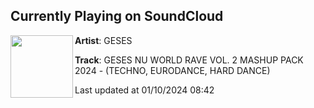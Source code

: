 ## Currently Playing on SoundCloud

[<img align="left" width="100" src="https://i1.sndcdn.com/artworks-UWVkPiHBdUEViy7E-v2qwVQ-t500x500.jpg">](https://soundcloud.com/gesesmusic/gesesnwr2)

**Artist**: GESES 

**Track**: GESES NU WORLD RAVE VOL. 2 MASHUP PACK 2024 - (TECHNO, EURODANCE, HARD DANCE)

Last updated at 01/10/2024 08:42
